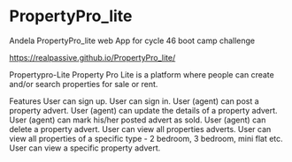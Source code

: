 # PropertyPro_lite
Andela PropertyPro_lite web App for  cycle 46  boot camp challenge



https://realpassive.github.io/PropertyPro_lite/

Propertypro-Lite
Property Pro Lite is a platform where people can create and/or search properties for sale or rent.

Features
User can sign up.
User can sign in.
User (agent) can post a property advert.
User (agent) can update the details of a property advert.
User (agent) can mark his/her posted advert as sold.
User (agent) can delete a property advert.
User can view all properties adverts.
User can view all properties of a specific type - 2 bedroom, 3 bedroom, mini flat etc.
User can view a specific property advert.
